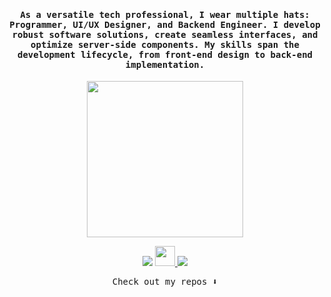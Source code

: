 <h4 align="center">
    <samp> 
        As a versatile tech professional, I wear multiple hats: Programmer, UI/UX Designer, and Backend Engineer. I develop robust software solutions, create seamless interfaces, and optimize server-side components. My skills span the development lifecycle, from front-end design to back-end implementation.
    </samp>
</h4>

<p align="center">
    <img width="250" src="https://media.giphy.com/media/jIgXf4hgbHCeKiXpvt/giphy.gif">
</p>


<p align="center">
    <a href= "https://dev.to/atonyabravin"><img src="https://icons8.com/icon/xuvGCOXi8Wyg/linkedin"/></a>
    <a href= "https://twitter.com/bravin_the_Geek">
        <img width="32" height="32" src="https://img.icons8.com/fluency/144/twitterx--v1.png"/>
    </a>
    <a href= "https://www.linkedin.com/in/bravin-atonya-71048425a/"><img src="https://icons8.com/icon/xuvGCOXi8Wyg/linkedin"/></a>
</p>

<p align="center">
    <samp>
        Check out my repos ⬇️  
    </samp>
</p>
<!--
This are some ideas to be implemented:
- 🔭 I’m currently working on ...
- 🌱 I’m currently learning ...
- 👯 I’m looking to collaborate on ...
- 🤔 I’m looking for help with ...
- 💬 Ask me about ...
- 📫 How to reach me: ...
- 😄 Pronouns: ...
- ⚡ Fun fact: ...
-->